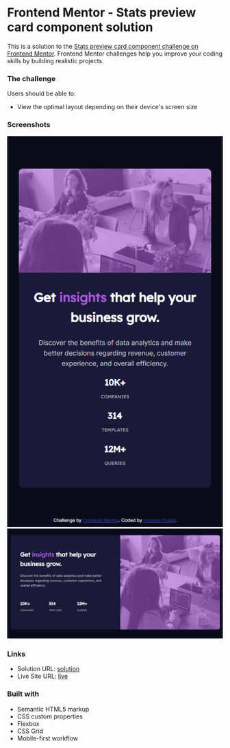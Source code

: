 # Frontend Mentor - Stats preview card component solution

This is a solution to the [Stats preview card component challenge on Frontend Mentor](https://www.frontendmentor.io/challenges/stats-preview-card-component-8JqbgoU62). Frontend Mentor challenges help you improve your coding skills by building realistic projects.

### The challenge

Users should be able to:

- View the optimal layout depending on their device's screen size

### Screenshots

![mobile](https://github.com/hossam-khalaf/stats-card-component/blob/main/screenshot-mobile.png)
![desktop](https://github.com/hossam-khalaf/stats-card-component/blob/main/screenshotdesktop.png)

### Links

- Solution URL: [solution ](https://www.frontendmentor.io/solutions/semantic-html5-markup-css-custom-properties-flexbox-css-grid-IuoVbgvCdO)
- Live Site URL: [live ]( https://hossam-khalaf.github.io/stats-card-component/)


### Built with

- Semantic HTML5 markup
- CSS custom properties
- Flexbox
- CSS Grid
- Mobile-first workflow
